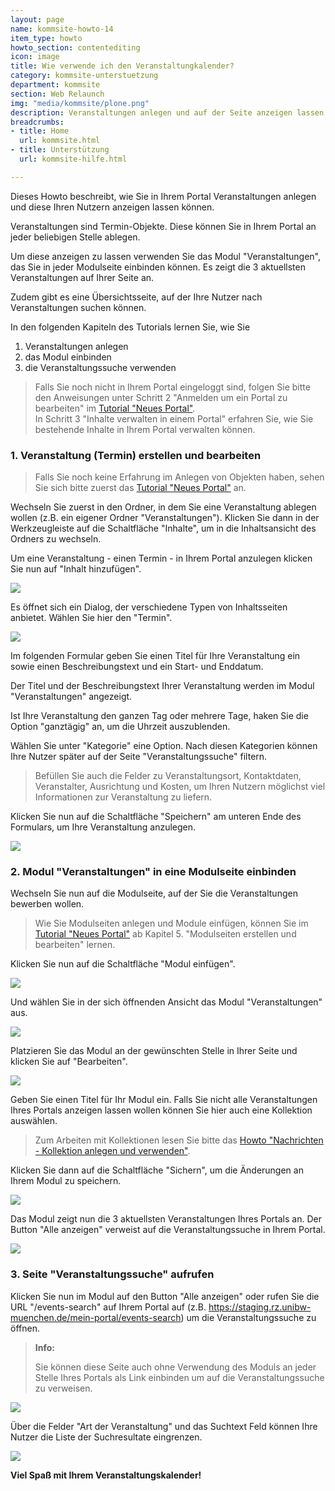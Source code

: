 ```yaml
---
layout: page
name: kommsite-howto-14
item_type: howto
howto_section: contentediting
icon: image
title: Wie verwende ich den Veranstaltungkalender?
category: kommsite-unterstuetzung
department: kommsite
section: Web Relaunch
img: "media/kommsite/plone.png"
description: Veranstaltungen anlegen und auf der Seite anzeigen lassen.
breadcrumbs:
- title: Home
  url: kommsite.html
- title: Unterstützung
  url: kommsite-hilfe.html

---
```


Dieses Howto beschreibt, wie Sie in Ihrem Portal Veranstaltungen anlegen und diese Ihren Nutzern anzeigen lassen können.

Veranstaltungen sind Termin-Objekte. Diese können Sie in Ihrem Portal an jeder beliebigen Stelle ablegen. 

Um diese anzeigen zu lassen verwenden Sie das Modul "Veranstaltungen", das Sie in jeder Modulseite einbinden können.
Es zeigt die 3 aktuellsten Veranstaltungen auf Ihrer Seite an. 

Zudem gibt es eine Übersichtsseite, auf der Ihre Nutzer nach Veranstaltungen suchen können.

In den folgenden Kapiteln des Tutorials lernen Sie, wie Sie 

1. Veranstaltungen anlegen
2. das Modul einbinden  
3. die Veranstaltungssuche verwenden 


<blockquote>
Falls Sie noch nicht in Ihrem Portal eingeloggt sind, folgen Sie bitte den Anweisungen unter Schritt 2 "Anmelden um ein Portal zu bearbeiten" im <a href="/tutorial-neues-portal">Tutorial "Neues Portal"</a>.<br />
In Schritt 3 "Inhalte verwalten in einem Portal" erfahren Sie, wie Sie bestehende Inhalte in Ihrem Portal verwalten können.
</blockquote>

### 1. Veranstaltung (Termin) erstellen und bearbeiten

<blockquote>
Falls Sie noch keine Erfahrung im Anlegen von Objekten haben, sehen Sie sich bitte zuerst das <a href="/tutorial-neues-portal">Tutorial "Neues Portal"</a> an.
</blockquote>

Wechseln Sie zuerst in den Ordner, in dem Sie eine Veranstaltung ablegen wollen (z.B. ein eigener Ordner "Veranstaltungen").
Klicken Sie dann in der Werkzeugleiste auf die Schaltfläche "Inhalte", um in die Inhaltsansicht des Ordners zu wechseln.

Um eine Veranstaltung - einen Termin - in Ihrem Portal anzulegen klicken Sie nun auf "Inhalt hinzufügen".

<img src="media/kommsite/screens_howtos/howto_event_add_1.png">

Es öffnet sich ein Dialog, der verschiedene Typen von Inhaltsseiten anbietet. 
Wählen Sie hier den "Termin". 

<img src="media/kommsite/screens_howtos/howto_event_add_2.png">

Im folgenden Formular geben Sie einen Titel für Ihre Veranstaltung ein sowie einen Beschreibungstext und ein Start- und Enddatum.

Der Titel und der Beschreibungstext Ihrer Veranstaltung werden im Modul "Veranstaltungen" angezeigt.

Ist Ihre Veranstaltung den ganzen Tag oder mehrere Tage, haken Sie die Option "ganztägig" an, um die Uhrzeit auszublenden.

Wählen Sie unter "Kategorie" eine Option. Nach diesen Kategorien können Ihre Nutzer später auf der Seite "Veranstaltungssuche" filtern.

<blockquote>
Befüllen Sie auch die Felder zu Veranstaltungsort, Kontaktdaten, Veranstalter, Ausrichtung und Kosten, um Ihren Nutzern möglichst viel Informationen zur Veranstaltung zu liefern.
</blockquote>

Klicken Sie nun auf die Schaltfläche "Speichern" am unteren Ende des Formulars, um Ihre Veranstaltung anzulegen.

<img src="media/kommsite/screens_howtos/howto_event_add_3.png">

### 2. Modul "Veranstaltungen" in eine Modulseite einbinden

Wechseln Sie nun auf die Modulseite, auf der Sie die Veranstaltungen bewerben wollen.

<blockquote>
Wie Sie Modulseiten anlegen und Module einfügen, können Sie im <a href="/tutorial-neues-portal">Tutorial "Neues Portal"</a> ab Kapitel 5. "Modulseiten erstellen und bearbeiten" lernen.
</blockquote>

Klicken Sie nun auf die Schaltfläche "Modul einfügen".

<img src="media/kommsite/screens_howtos/howto_eventmodule_add_1.png">

Und wählen Sie in der sich öffnenden Ansicht das Modul "Veranstaltungen" aus.

<img src="media/kommsite/screens_howtos/howto_eventmodule_add_2.png">

Platzieren Sie das Modul an der gewünschten Stelle in Ihrer Seite und klicken Sie auf "Bearbeiten".

<img src="media/kommsite/screens_howtos/howto_eventmodule_add_3.png">

Geben Sie einen Titel für Ihr Modul ein.
Falls Sie nicht alle Veranstaltungen Ihres Portals anzeigen lassen wollen können Sie hier auch eine Kollektion auswählen.

<blockquote>
Zum Arbeiten mit Kollektionen lesen Sie bitte das <a href="/howto-newskollektion">Howto "Nachrichten - Kollektion anlegen und verwenden"</a>.
</blockquote>

Klicken Sie dann auf die Schaltfläche "Sichern", um die Änderungen an Ihrem Modul zu speichern.

<img src="media/kommsite/screens_howtos/howto_eventmodule_add_4.png">

Das Modul zeigt nun die 3 aktuellsten Veranstaltungen Ihres Portals an.
Der Button "Alle anzeigen" verweist auf die Veranstaltungssuche in Ihrem Portal.

<img src="media/kommsite/screens_howtos/howto_eventmodule_add_5.png">

### 3. Seite "Veranstaltungssuche" aufrufen

Klicken Sie nun im Modul auf den Button "Alle anzeigen" oder rufen Sie die URL "/events-search" auf Ihrem Portal auf (z.B. https://staging.rz.unibw-muenchen.de/mein-portal/events-search) um die Veranstaltungssuche zu öffnen.

<blockquote>
<b>Info:</b>

Sie können diese Seite auch ohne Verwendung des Moduls an jeder Stelle Ihres Portals als Link einbinden um auf die Veranstaltungssuche zu verweisen.
</blockquote>

<img src="media/kommsite/screens_howtos/howto_eventsearch_1.png">

Über die Felder "Art der Veranstaltung" und das Suchtext Feld können Ihre Nutzer die Liste der Suchresultate eingrenzen.

<img src="media/kommsite/screens_howtos/howto_eventsearch_2.png">

**Viel Spaß mit Ihrem Veranstaltungskalender!**